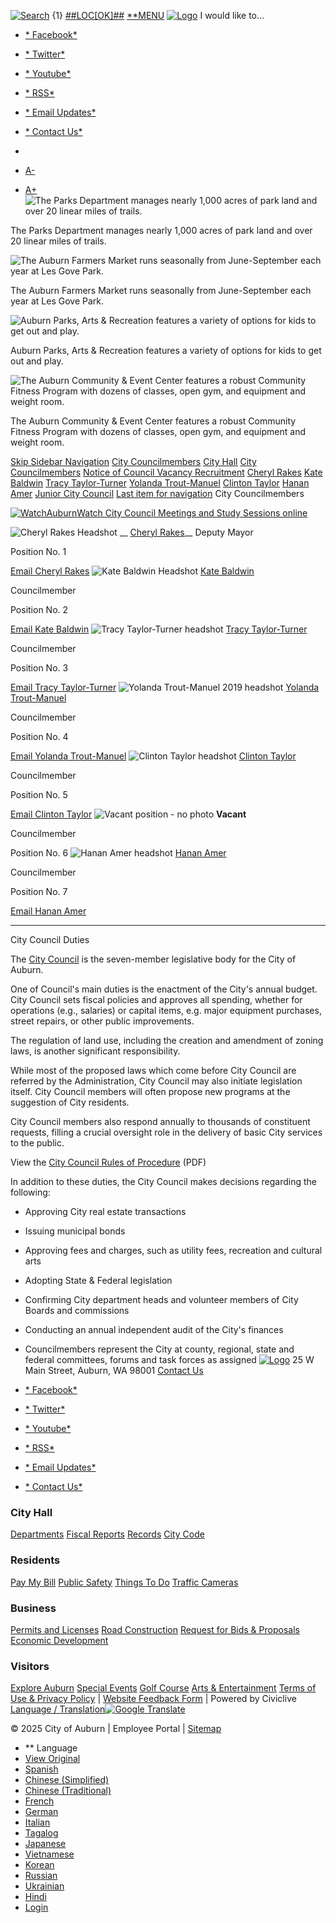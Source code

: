   [![Search](images/c0c92dd3a21c6b16067d26f515a3f6f762e144549cc2fae13d62511ffa89ba38.gif)]()  {1}  [##LOC[OK]##](javascript:void(0);)       [**MENU](https://www.auburnwa.gov/cms/One.aspx?portalId=11470638&pageId=12521708#mMenuCMS)   [![Logo](images/2b348623f4ec86f908ccc87e67ac348b9f0706c866dc47a638d1a90fce996496.png)](https://www.auburnwa.gov/)  I would like to... 

 *  [* Facebook*](https://www.facebook.com/auburnwa) 
 *  [* Twitter*](https://twitter.com/auburn_wa) 
 *  [* Youtube*](https://www.auburnwa.gov/city_hall/documents/tv_video/watchauburn/) 
 *  [* RSS*](https://www.auburnwa.gov/city_hall/documents/rss_feeds/) 
 *  [* Email Updates*](https://public.govdelivery.com/accounts/WAAUBURN/subscriber/new) 
 *  [* Contact Us*](https://www.auburnwa.gov/city_hall/contact_us) 

 * 

 *  [A-]() 
 *  [A+]() 
  ![The Parks Department manages nearly 1,000 acres of park land and over 20 linear miles of trails. ](images/70bd5f8b338fe471964ce04a60daac5cf2ee6a82bcf4b649d11687dd25af0a33.jpg)  

The Parks Department manages nearly 1,000 acres of park land and over 20 linear miles of trails.

  ![The Auburn Farmers Market runs seasonally from June-September each year at Les Gove Park.](images/395e52243d15018af6f208179798082b3fc019c5a2de1fcd3f0da0f6dbe16c4a.jpg)  

The Auburn Farmers Market runs seasonally from June-September each year at Les Gove Park.

  ![Auburn Parks, Arts & Recreation features a variety of options for kids to get out and play. ](images/884e04afa028e494914206d7dbc57cf75a754ec80685b851510a375e3702e82a.jpg)  

Auburn Parks, Arts & Recreation features a variety of options for kids to get out and play.

  ![The Auburn Community & Event Center features a robust Community Fitness Program with dozens of classes, open gym, and equipment and weight room. ](images/2206dc78b79440a6b4f4d9900f00bd5da2f644f87b9c664de46bb57eeaf81efb.jpg)  

The Auburn Community & Event Center features a robust Community Fitness Program with dozens of classes, open gym, and equipment and weight room.

  [Skip Sidebar Navigation](https://www.auburnwa.gov/cms/One.aspx?portalId=11470638&pageId=12521708#ctl00_ContentPlaceHolder1_ctl06_linkLastNav)   [City Councilmembers](https://www.auburnwa.gov/cms/One.aspx?portalId=11470638&pageId=12521708)   [City Hall](https://www.auburnwa.gov/cms/One.aspx?portalId=11470638&pageId=12521441)   [City Councilmembers](https://www.auburnwa.gov/cms/One.aspx?portalId=11470638&pageId=12521708)   [Notice of Council Vacancy Recruitment](https://www.auburnwa.gov/cms/One.aspx?portalId=11470638&pageId=19177135)   [Cheryl Rakes](https://www.auburnwa.gov/cms/One.aspx?portalId=11470638&pageId=19424702)   [Kate Baldwin](https://www.auburnwa.gov/cms/One.aspx?portalId=11470638&pageId=18268118)   [Tracy Taylor-Turner](https://www.auburnwa.gov/cms/One.aspx?portalId=11470638&pageId=16316603)   [Yolanda Trout-Manuel](https://www.auburnwa.gov/cms/One.aspx?portalId=11470638&pageId=12521755)   [Clinton Taylor](https://www.auburnwa.gov/cms/One.aspx?portalId=11470638&pageId=16316622)   [Hanan Amer](https://www.auburnwa.gov/cms/One.aspx?portalId=11470638&pageId=12521769)   [Junior City Council](https://www.auburnwa.gov/cms/One.aspx?portalId=11470638&pageId=12521781)   [Last item for navigation](https://www.auburnwa.gov/cms/portlets/#)  City Councilmembers 

 [![WatchAuburn](images/5721d1a2cd87c779bd186c0f7d632585be304e41f8fd42c067b7f022c13c3f5d.png)Watch City Council Meetings and Study Sessions online](https://www.auburnwa.gov/cms/one.aspx?portalId=11470638&pageId=12531074) 

  ![Cheryl Rakes Headshot](images/6504190e1bf3de698f8bd49f17736b86eefddd233b74cab70789b7350616b417.jpg)  __ [Cheryl Rakes](https://www.auburnwa.gov/cms/one.aspx?portalId=11470638&pageId=19424702)__ Deputy Mayor

Position No. 1

 [Email Cheryl Rakes](https://www.auburnwa.gov/cdn-cgi/l/email-protection#1c7f6e7d77796f5c7d697e696e726b7d327b736a)   ![Kate Baldwin Headshot](images/4ef2a3d4a7354e27644e4ace8ab1c6e8fa8404846d84325414c9df3aedb33d60.jpg)  [Kate Baldwin](https://www.auburnwa.gov/cms/one.aspx?portalId=11470638&pageId=18268118) 

Councilmember

Position No. 2

 [Email Kate Baldwin](https://www.auburnwa.gov/cdn-cgi/l/email-protection#1e757c7f727a6977705e7f6b7c6b6c70697f30797168)   ![Tracy Taylor-Turner headshot](images/183e51dc5761eeff0d336567fcd767844015545a689e7af999ad98b196e653a4.jpg)  [Tracy Taylor-Turner](https://www.auburnwa.gov/cms/one.aspx?portalId=11470638&pageId=16316603) 

Councilmember

Position No. 3

 [Email Tracy Taylor-Turner](https://www.auburnwa.gov/cdn-cgi/l/email-protection#c7b3b3a6beaba8b587a6b2a5b2b5a9b0a6e9a0a8b1)   ![Yolanda Trout-Manuel 2019 headshot](images/debe4e62c74177b151c07f36ff82a39f12c87ed822c938905979477fd3f3764f.jpg)  [Yolanda Trout-Manuel](https://www.auburnwa.gov/cms/One.aspx?portalId=11470638&pageId=12521755) 

Councilmember

Position No. 4

 [Email Yolanda Trout-Manuel](https://www.auburnwa.gov/cdn-cgi/l/email-protection#7a030e08150f0e3a1b0f180f08140d1b541d150c)   ![Clinton Taylor headshot](images/6de6d3fb2affc5293689ceb25c5a7f91b5ccb4540f05eaa85a7630dbb6d11065.jpg)  [Clinton Taylor](https://www.auburnwa.gov/cms/one.aspx?portalId=11470638&pageId=16316622) 

Councilmember

Position No. 5

 [Email Clinton Taylor](https://www.auburnwa.gov/cdn-cgi/l/email-protection#a0c3d4c1d9cccfd2e0c1d5c2d5d2ced7c18ec7cfd6)   ![Vacant position - no photo](images/efa7ed0c2616d7b0de22cf06bde81bd2aa90dd74acfa3e3d14b5af6766e727cd.jpg)  __Vacant__ 

Councilmember

Position No. 6  ![Hanan Amer headshot](images/e00edbf7108b6843befcc2c173fcdb5008127850d2440101b4159f21915d0288.jpg)  [Hanan Amer](https://www.auburnwa.gov/cms/One.aspx?portalId=11470638&pageId=12521769) 

Councilmember

Position No. 7

 [Email Hanan Amer](https://www.auburnwa.gov/cdn-cgi/l/email-protection#c0a8a1ada5b280a1b5a2b5b2aeb7a1eea7afb6)  

 

 

 

***

 City Council Duties 

The  [City Council](https://www.auburnwa.gov/cms/one.aspx?portalId=11470638&pageId=12521708)  is the seven-member legislative body for the City of Auburn.

One of Council's main duties is the enactment of the City's annual budget. City Council sets fiscal policies and approves all spending, whether for operations (e.g., salaries) or capital items, e.g. major equipment purchases, street repairs, or other public improvements.

The regulation of land use, including the creation and amendment of zoning laws, is another significant responsibility.

While most of the proposed laws which come before City Council are referred by the Administration, City Council may also initiate legislation itself. City Council members will often propose new programs at the suggestion of City residents.

City Council members also respond annually to thousands of constituent requests, filling a crucial oversight role in the delivery of basic City services to the public.

View the [City Council Rules of Procedure](https://www.auburnwa.gov/UserFiles/Servers/Server_11470554/File/City%20Hall/City%20Councilmembers/2024%20Council%20Rules%20of%20Procedure%2010072024%20Updated.pdf) (PDF)

In addition to these duties, the City Council makes decisions regarding the following:

 * Approving City real estate transactions
 * Issuing municipal bonds
 * Approving fees and charges, such as utility fees, recreation and cultural arts
 * Adopting State & Federal legislation
 * Confirming City department heads and volunteer members of City Boards and commissions
 * Conducting an annual independent audit of the City's finances
 * Councilmembers represent the City at county, regional, state and federal committees, forums and task forces as assigned
  [![Logo](images/2b348623f4ec86f908ccc87e67ac348b9f0706c866dc47a638d1a90fce996496.png)](https://www.auburnwa.gov/)  25 W Main Street, Auburn, WA 98001  [Contact Us](https://www.auburnwa.gov/city_hall/contact_us)  

 *  [* Facebook*](https://www.facebook.com/auburnwa?v=wall) 
 *  [* Twitter*](https://twitter.com/auburn_wa) 
 *  [* Youtube*](https://www.auburnwa.gov/city_hall/documents/tv_video/watchauburn/) 
 *  [* RSS*](https://www.auburnwa.gov/city_hall/documents/rss_feeds/) 
 *  [* Email Updates*](https://public.govdelivery.com/accounts/WAAUBURN/subscriber/new) 
 *  [* Contact Us*](https://www.auburnwa.gov/city_hall/contact_us) 

### City Hall

 [Departments](https://www.auburnwa.gov/cms/One.aspx?portalId=11470638&pageId=12531098)  [Fiscal Reports](https://www.auburnwa.gov/cms/One.aspx?portalId=11470638&pageId=12527684)  [Records](https://www.auburnwa.gov/cms/one.aspx?portalId=11470638&pageId=12530414)  [City Code](https://www.auburnwa.gov/cms/One.aspx?portalId=11470638&pageId=12529012) 

### Residents

 [Pay My Bill](https://www.auburnwa.gov/cms/One.aspx?portalId=11470638&pageId=12534567)  [Public Safety](https://www.auburnwa.gov/cms/one.aspx?portalId=11470638&pageId=12530220)  [Things To Do](https://www.auburnwa.gov/cms/one.aspx?portalId=11470638&pageId=12529031)  [Traffic Cameras](https://www.auburnwa.gov/cms/One.aspx?portalId=11470638&pageId=13477896) 

### Business

 [Permits and Licenses](https://www.auburnwa.gov/cms/one.aspx?portalId=11470638&pageId=12522732)  [Road Construction](https://www.auburnwa.gov/cms/One.aspx?portalId=11470638&pageId=12523071)  [Request for Bids & Proposals](https://www.auburnwa.gov/cms/one.aspx?portalId=11470638&pageId=12530747)  [Economic Development](https://www.auburnwa.gov/cms/one.aspx?portalId=11470638&pageId=12528192) 

### Visitors

 [Explore Auburn](https://www.auburnwa.gov/cms/One.aspx?portalId=11470638&pageId=12534388)  [Special Events](https://www.auburnwa.gov/cms/one.aspx?portalId=11470638&pageId=12529890)  [Golf Course](https://www.auburnwa.gov/cms/One.aspx?portalId=11470638&pageId=12534412)  [Arts & Entertainment](https://www.auburnwa.gov/cms/one.aspx?portalId=11470638&pageId=12529065) 
  [Terms of Use & Privacy Policy](https://www.auburnwa.gov/city_hall/documents/terms_of_use_privacy_policy)  |  [Website Feedback Form](https://auburn.seamlessdocs.com/f/WebsiteFeedback) | Powered by Civiclive [Language / Translation![Google Translate](images/f04c21e6e187e5ed68ac8169dac6982f0fc02fdc65d831205f8f96ca2328a95d.png)](https://www-auburnwa-gov.translate.goog/?_x_tr_sl=en&_x_tr_tl=es&_x_tr_hl=en&_x_tr_pto=wapp) 

© 2025 City of Auburn | [](https://cityofauburn.sharepoint.com/SitePages/Auburn-Staff-Updates-and-Resources.aspx) Employee Portal |  [Sitemap](https://www.auburnwa.gov/sitemap)  

 *   **  Language 
   *  [View Original](javascript:TranslateTo('original');) 
   *  [Spanish](http://translate.google.com/translate?hl=en&sl=en&tl=es&u=http%3A%2F%2Fwww.auburnwa.gov) 
   *  [Chinese (Simplified)](http://translate.google.com/translate?hl=en&sl=en&tl=zh-CN&u=http%3A%2F%2Fwww.auburnwa.gov) 
   *  [Chinese (Traditional)](http://translate.google.com/translate?hl=en&sl=en&tl=zh-TW&u=http%3A%2F%2Fwww.auburnwa.gov) 
   *  [French](http://translate.google.com/translate?hl=en&sl=en&tl=fr&u=http%3A%2F%2Fwww.auburnwa.gov) 
   *  [German](http://translate.google.com/translate?hl=en&sl=en&tl=de&u=http%3A%2F%2Fwww.auburnwa.gov) 
   *  [Italian](http://translate.google.com/translate?hl=en&sl=en&tl=it&u=http%3A%2F%2Fwww.auburnwa.gov) 
   *  [Tagalog](http://translate.google.com/translate?hl=en&sl=en&tl=tl&u=http%3A%2F%2Fwww.auburnwa.gov) 
   *  [Japanese](http://translate.google.com/translate?hl=en&sl=en&tl=ja&u=http%3A%2F%2Fwww.auburnwa.gov) 
   *  [Vietnamese](http://translate.google.com/translate?hl=en&sl=en&tl=vi&u=http%3A%2F%2Fwww.auburnwa.gov) 
   *  [Korean](http://translate.google.com/translate?hl=en&sl=en&tl=ko&u=http%3A%2F%2Fwww.auburnwa.gov) 
   *  [Russian](http://translate.google.com/translate?hl=en&sl=en&tl=ru&u=http%3A%2F%2Fwww.auburnwa.gov) 
   *  [Ukrainian](http://translate.google.com/translate?hl=en&sl=en&tl=uk&u=http%3A%2F%2Fwww.auburnwa.gov) 
   *  [Hindi](http://translate.google.com/translate?hl=en&sl=en&tl=hi&u=http%3A%2F%2Fwww.auburnwa.gov) 
 *   [Login](https://www.auburnwa.gov/gateway/Login.aspx?returnUrl=%2fcms%2fOne.aspx%3fportalId%3d11470638%26pageId%3d12521708) 
 